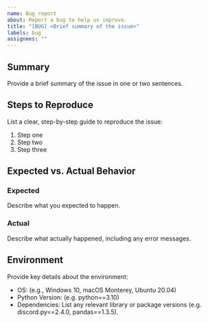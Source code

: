 ```yaml
---
name: Bug report
about: Report a bug to help us improve.
title: "[BUG] <Brief summary of the issue>"
labels: bug
assignees: ""
---
```


## Summary

Provide a brief summary of the issue in one or two sentences.

## Steps to Reproduce

List a clear, step-by-step guide to reproduce the issue:

1. Step one
2. Step two
3. Step three

## Expected vs. Actual Behavior

### Expected

Describe what you expected to happen.

### Actual

Describe what actually happened, including any error messages.

## Environment

Provide key details about the environment:

- OS: (e.g., Windows 10, macOS Monterey, Ubuntu 20.04)
- Python Version: (e.g. python==3.10)
- Dependencies: List any relevant library or package versions (e.g. discord.py==2.4.0, pandas==1.3.5).
